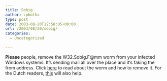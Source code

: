 ```yaml
---
title: Sobig
author: cpbotha
type: post
date: 2003-08-20T12:58:05+00:00
url: /2003/08/20/sobig/
categories:
  - Uncategorized

---
```

**Please** people, remove the W32.Sobig.F@mm worm from your infected Windows systems. It&#8217;s sending mail all over the place and it&#8217;s faking the from address. Click [here][1] to read about the worm and how to remove it. For the Dutch readers, [this][2] will also help.

 [1]: http://securityresponse.symantec.com/avcenter/venc/data/w32.sobig.f@mm.html
 [2]: http://www.virusalert.nl/?show=virus&id=547